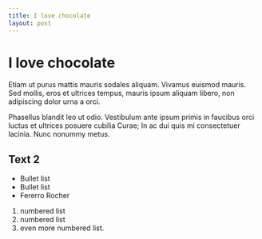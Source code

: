 ```yaml
---
title: I love chocolate
layout: post
---
```


# I love chocolate

Etiam ut purus mattis mauris sodales aliquam. Vivamus euismod mauris. Sed mollis, eros et ultrices tempus, mauris ipsum aliquam libero, non adipiscing dolor urna a orci.

Phasellus blandit leo ut odio. Vestibulum ante ipsum primis in faucibus orci luctus et ultrices posuere cubilia Curae; In ac dui quis mi consectetuer lacinia. Nunc nonummy metus.

## Text 2

* Bullet list
* Bullet list
* Fererro Rocher

1. numbered list
2. numbered list
3. even more numbered list.



